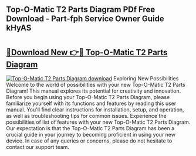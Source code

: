## Top-O-Matic T2 Parts Diagram PDf Free Download - Part-fph Service Owner Guide kHyAS

# <h2><a href="http://dfkxbqp.blite.top/?on=Top-O-Matic+T2+Parts+Diagram">🔗Download New 👉🔴 Top-O-Matic T2 Parts Diagram</a></h2>

[![Top-O-Matic T2 Parts Diagram download](https://i.imgur.com/lujVjoI.png)](http://dfkxbqp.blite.top/?on=Top-O-Matic+T2+Parts+Diagram)
Exploring New Possibilities Welcome to the world of possibilities with your new Top-O-Matic T2 Parts Diagram! This manual explores its potential for creativity and innovation. Before you begin using your Top-O-Matic T2 Parts Diagram, please familiarize yourself with its functions and features by reading this user manual. You'll find clear instructions for installation, setup, and operation, as well as troubleshooting tips for common issues. Experience the possibilities of list of features with your new Top-O-Matic T2 Parts Diagram. Our expectation is that the Top-O-Matic T2 Parts Diagram has been a crucial guide in your journey to becoming proficient in using your new device. In case of any queries or concerns, please do not hesitate to contact our support team.
